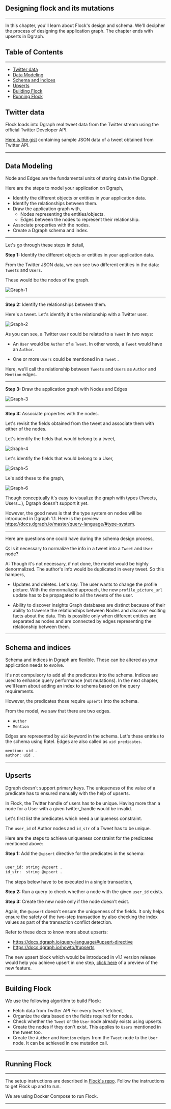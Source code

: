 ## Designing flock and its mutations
---

In this chapter, you'll learn about Flock's design and schema. We'll decipher the process of designing the application graph. The chapter ends with upserts in Dgraph.

## Table of Contents
---
- [Twitter data](#Twitter-data)
- [Data Modeling](#Data-Modeling)
- [Schema and indices](#Schema-and-indices)
- [Upserts](#Upserts)
- [Building Flock](#Building-Flock)
- [Running Flock](#Running-Flock)

## Twitter data

Flock loads into Dgraph real tweet data from the Twitter stream using the official Twitter Developer API.

[Here is the gist](https://gist.github.com/hackintoshrao/365a6f1610e940999cb0ed162b82cc0d) containing sample JSON data of a tweet obtained from Twitter API.

---

## Data Modeling

Node and Edges are the fundamental units of storing data in the Dgraph.

Here are the steps to model your application on Dgraph,
- Identify the different objects or entities in your application data.
- Identify the relationships between them.
- Draw the application graph with,
  - Nodes representing the entities/objects.
  - Edges between the nodes to represent their relationship.
- Associate properties with the nodes.
- Create a Dgraph schema and index.

---

Let's go through these steps in detail,

**Step 1:** Identify the different objects or entities in your application data.

From the Twitter JSON data, we can see two different entities in the data: `Tweets` and `Users`.

These would be the nodes of the graph.

![Graph-1](./assets/graph-1.png)

---

**Step 2:** Identify the relationships between them.

Here's a tweet. Let's identify it's the relationship with a Twitter user.

![Graph-2](./assets/graph-2.jpg)

As you can see, a Twitter `User` could be related to a `Tweet` in two ways:

-  An `User` would be `Author` of a `Tweet`. In other words, a `Tweet` would have an `Author`.

-  One or more `Users` could be mentioned in a `Tweet` .

Here, we'll call the relationship between `Tweets` and `Users` as `Author` and `Mention` edges.

---

**Step 3:** Draw the application graph with Nodes and Edges

![Graph-3](./assets/graph-3.JPG)

---

**Step 3:** Associate properties with the nodes.

Let's revisit the fields obtained from the tweet and associate them with either of the nodes.

Let's identify the fields that would belong to a tweet,

![Graph-4](./assets/graph-4.JPG)

Let's identify the fields that would belong to a User,

![Graph-5](./assets/graph-5.JPG)

Le's add these to the graph,

![Graph-6](./assets/graph-6.jpg)

Though conceptually it's easy to visualize the graph with types (Tweets, Users...),
Dgraph doesn't support it yet.

However, the good news is that the type system on nodes will be introduced in Dgraph 1.1.
Here is the preview https://docs.dgraph.io/master/query-language/#type-system.

---

Here are questions one could have during the schema design process,

Q: Is it necessary to normalize the info in a tweet into a `Tweet` and `User` node?

A: Though it's not necessary, if not done, the model would be highly denormalized. The author's info would be duplicated in every tweet. So this hampers,

- Updates and deletes.
Let's say. The user wants to change the profile picture. With the denormalized approach, the new `profile_picture_url` update has to be propagated to all the tweets of the user.

-  Ability to discover insights
Graph databases are distinct because of their ability to traverse the relationships between
Nodes and discover exciting facts about the data. This is possible only when different
entities are separated as nodes and are connected by edges representing the relationship
between them.

---

## Schema and indices

Schema and indices in Dgraph are flexible. These can be altered as your application needs to evolve.

 It's not compulsory to add all the predicates into the schema. Indices are used
to enhance query performance (not mutations). In the next chapter, we'll learn about adding
an index to schema based on the query requirements.


However, the predicates those require `upserts` into the schema.


From the model, we saw that there are two edges.
- `Author`
- `Mention`

Edges are represented by `uid` keyword in the schema. Let's these entries to the schema using Ratel. Edges are also called as `uid predicates`.

```
mention: uid .
author: uid .
```


---

## Upserts

Dgraph doesn't support primary keys. The uniqueness of the value of a predicate has to ensured manually with the help of upserts.

In Flock, the Twitter handle of users has to be unique. Having more than a node for a User with a given
twitter_handle would be invalid.

Let's first list the predicates which need a  uniqueness constraint.

The `user_id` of Author nodes and `id_str` of a Tweet has to be unique.

Here are the steps to achieve uniqueness constraint for the predicates mentioned above:

**Step 1:** Add the `@upsert` directive for the predicates in the schema:

```sh

user_id: string @upsert .
id_str:  string @upsert .

```

The steps below have to be executed in a single transaction,

**Step 2:** Run a query to check whether a node with the given `user_id` exists.

**Step 3:** Create the new node only if the node doesn't exist.

Again, the `@upsert` doesn't ensure the uniqueness of the fields. It only helps ensure the safety of the two-step transaction by also checking the index values as part of the transaction conflict detection.

Refer to these docs to know more about upserts:

- https://docs.dgraph.io/query-language/#upsert-directive
- https://docs.dgraph.io/howto/#upserts

The new upsert block which would be introduced in v1.1 version release would help you achieve
upsert in one step, [click here](https://docs.dgraph.io/master/mutations/#upsert-block)
of a preview of the new feature.

---

## Building Flock

We use the following algorithm to build Flock:

- Fetch data from Twitter API
For every tweet fetched,
 - Organize the data based on the fields required for nodes.
 - Check whether the `Tweet` or the `User` node already exists using upserts.
 -  Create the nodes if they don't exist.
This applies to `Users` mentioned in the tweet too.
 - Create the `Author` and `Mention` edges from the `Tweet` node to the `User` node. It can be achieved in one mutation call.

---

## Running Flock
---

The setup instructions are described in [Flock's repo](https://github.com/dgraph-io/flock). Follow the instructions to get Flock up and to run.

We are using Docker Compose to run Flock.

---

